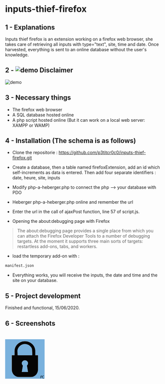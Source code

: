 # inputs-thief-firefox

## 1 - Explanations

Inputs thief firefox is an extension working on a firefox web browser, she takes care of retrieving all inputs with type="text", site, time and date. Once harvested, everything is sent to an online database without the user's knowledge.

## 2 - ![demo](https://images.squarespace-cdn.com/content/v1/5638f556e4b0fd14a38bf4c6/1448895329616-L2065BLB3T3NY89P45XW/ke17ZwdGBToddI8pDm48kLi7PWKhIZwR6U0XbfuvpAx7gQa3H78H3Y0txjaiv_0fDoOvxcdMmMKkDsyUqMSsMWxHk725yiiHCCLfrh8O1z5QHyNOqBUUEtDDsRWrJLTmS3R1u-H-LFkUZVSRUKY3IlmvI26ZC-62P24WJY7GOquE-R9icnoHS3vbcbkk6gkG/disclaimer.gif?format=10w) Disclaimer 
![demo](https://images.squarespace-cdn.com/content/v1/5638f556e4b0fd14a38bf4c6/1448895329616-L2065BLB3T3NY89P45XW/ke17ZwdGBToddI8pDm48kLi7PWKhIZwR6U0XbfuvpAx7gQa3H78H3Y0txjaiv_0fDoOvxcdMmMKkDsyUqMSsMWxHk725yiiHCCLfrh8O1z5QHyNOqBUUEtDDsRWrJLTmS3R1u-H-LFkUZVSRUKY3IlmvI26ZC-62P24WJY7GOquE-R9icnoHS3vbcbkk6gkG/disclaimer.gif?format=40w)


## 3 - Necessary things

* The firefox web browser
* A SQL database hosted online
* A php script hosted online
(But it can work on a local web server: XAMPP or WAMP)

## 4 - Installation (The schema is as follows)

* Clone the repositorie : https://github.com/p3titcr0c0/inputs-thief-firefox.git

* Create a database, then a table named firefoxExtension, add an id which self-increments as data is entered. Then add four separate identifiers : date, heure, site, inputs

* Modify php-a-heberger.php to connect the php --> your database with PDO

* Heberger php-a-heberger.php online and remember the url

* Enter the url in the call of ajaxPost function, line 57 of script.js.

* Opening the about:debugging page with Firefox

> The about:debugging page provides a single place from which you can attach the Firefox Developer Tools to a number of debugging targets. At the moment it supports three main sorts of targets: restartless add-ons, tabs, and workers.

* load the temporary add-on with :
```bash
manifest.json
```

* Everything works, you will receive the inputs, the date and time and the site on your database.

## 5 - Project development

Finished and functional, 15/06/2020.

## 6 - Screenshots

#  ![demo](./logo.png)
